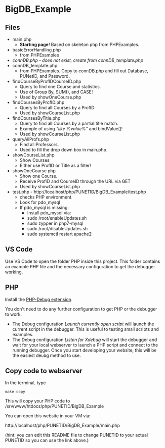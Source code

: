 # BigDB_Example


## Files

* main.php
  *  **Starting page!** Based on skeleton.php from PHPExamples.
* basicErrorHandling.php
  *  from PHPExamples  
* *connDB.php - does not exist, create from connDB_template.php*
* connDB_template.php
  *  from PHPExamples. Copy to connDB.php and fill out Database, PUNetID, and Password.
* findCourseByProfIDCourseID.php
  *  Query to find one Course and statistics.
  *  Use of Group By, SUM(), and CASE!
  *  Used by showOneCourse.php
* findCoursesByProfID.php
  *  Query to find all Courses by a ProfID
  *  Used by showCourseList.php
* findCoursesByTitle.php
  *  Query to find all Courses by a partial title match.
  *  Example of using *"like %value%"* and bindValue()!
  *  Used by showCourseList.php
* queryAllProfs.php
  *   Find all Professors. 
  *   Used to fill the drop down box in main.php.
* showCourseList.php
  *   Show Courses
  *   Either use ProfID or Title as a filter!
* showOneCourse.php
  *   Show one Course.
  *   Receive ProfID and CourseID through the URL via GET
  *   Used by showCourseList.php
* test.php - http://localhost/php/PUNETID/BigDB_Example/test.php
  *   checks PHP environment. 
  *   Look for pdo_mysql
  *   If pdo_mysql is missing:
      *   Install pdo_mysql via:
      *   sudo /root/enableUpdates.sh
      *   sudo zypper in php7-mysql
      *   sudo /root/disableUpdates.sh
      *   sudo systemctl restart apache2



## VS Code

Use VS Code to open the folder PHP inside this project.  This folder contains an example PHP file and the necessary configuration to get the debugger working.

## PHP

Install the [PHP-Debug extension](https://marketplace.visualstudio.com/items?itemName=felixfbecker.php-debug).

You don't need to do any further configuration to get PHP or the debugger to work.

* The Debug configuration _Launch currently open script_ will launch the current script in the debugger.  This is useful to testing small scripts and examples.
* The Debug configuration _Listen for Xdebug_ will start the debugger and wait for your local webserver to launch a PHP script and connect to the running debugger.  Once you start developing your website, this will be the easiest deubg method to use.

## Copy code to webserver

In the terminal, type 
```
make copy
```

This will copy your PHP code to /srv/www/htdocs/php/PUNETID/BigDB_Example

You can open this website in your VM via:

http://localhost/php/PUNETID/BigDB_Example/main.php

(hint: you can edit this README file to change PUNETID to your actual PUNETID so you can use the link above.)
